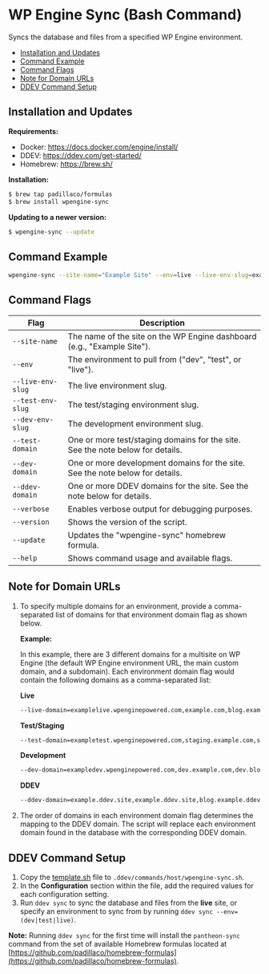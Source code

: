 # WP Engine Sync (Bash Command)

Syncs the database and files from a specified WP Engine environment.

- [Installation and Updates](#installation-and-updates)
- [Command Example](#command-example)
- [Command Flags](#command-flags)
- [Note for Domain URLs](#note-for-domain-urls)
- [DDEV Command Setup](#ddev-command-setup)

## Installation and Updates

**Requirements:**
- Docker: https://docs.docker.com/engine/install/
- DDEV: https://ddev.com/get-started/
- Homebrew: https://brew.sh/

**Installation:**

```sh
$ brew tap padillaco/formulas
$ brew install wpengine-sync
```
**Updating to a newer version:**

```sh
$ wpengine-sync --update
```

## Command Example

```sh
wpengine-sync --site-name="Example Site" --env=live --live-env-slug=example-live --test-env-slug=example-test --dev-env-slug=example-dev --live-domain=example.com --test-domain=staging.example.com --dev-domain=dev.example.com --ddev-domain=example.ddev.site
```

## Command Flags

| Flag                | Description                                                                    |
|---------------------|--------------------------------------------------------------------------------|
| `--site-name`       | The name of the site on the WP Engine dashboard (e.g., "Example Site").        |
| `--env`             | The environment to pull from ("dev", "test", or "live").                       |
| `--live-env-slug`   | The live environment slug.                                                     |
| `--test-env-slug`   | The test/staging environment slug.                                             |
| `--dev-env-slug`    | The development environment slug.                                              |
| `--test-domain`     | One or more test/staging domains for the site. See the note below for details. |
| `--dev-domain`      | One or more development domains for the site. See the note below for details.  |
| `--ddev-domain`     | One or more DDEV domains for the site. See the note below for details.         |
| `--verbose`         | Enables verbose output for debugging purposes.                                 |
| `--version`         | Shows the version of the script.                                               |
| `--update`          | Updates the "wpengine-sync" homebrew formula.                                  |
| `--help`            | Shows command usage and available flags.                                       |

## Note for Domain URLs

1. To specify multiple domains for an environment, provide a comma-separated list of domains for that environment domain flag as shown below.

    **Example:**

    In this example, there are 3 different domains for a multisite on WP Engine (the default WP Engine environment URL, the main custom domain, and a subdomain). Each environment domain flag would contain the following domains as a comma-separated list:

    **Live**

    ```sh
    --live-domain=examplelive.wpenginepowered.com,example.com,blog.example.com
    ```
    **Test/Staging**
    ```sh
    --test-domain=exampletest.wpenginepowered.com,staging.example.com,staging.blog.example.com
    ```
    **Development**
    ```sh
    --dev-domain=exampledev.wpenginepowered.com,dev.example.com,dev.blog.example.com
    ```
    **DDEV**
    ```sh
    --ddev-domain=example.ddev.site,example.ddev.site,blog.example.ddev.site
    ```

2. The order of domains in each environment domain flag determines the mapping to the DDEV domain. The script will replace each environment domain found in the database with the corresponding DDEV domain.

## DDEV Command Setup

1. Copy the [template.sh](template.sh) file to `.ddev/commands/host/wpengine-sync.sh`.
2. In the **Configuration** section within the file, add the required values for each configuration setting.
3. Run `ddev sync` to sync the database and files from the **live** site, or specify an environment to sync from by running `ddev sync --env=(dev|test|live)`.

**Note:** Running `ddev sync` for the first time will install the `pantheon-sync` command from the set of available Homebrew formulas located at [https://github.com/padillaco/homebrew-formulas](https://github.com/padillaco/homebrew-formulas).
